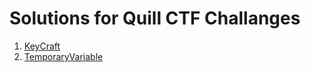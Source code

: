 # Solutions for Quill CTF Challanges

1. [KeyCraft](KeyCraft/README.md)
2. [TemporaryVariable](TemporaryVariable)
